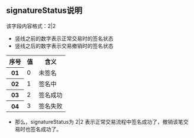 ## signatureStatus说明
该字段内容格式：2|2  
- 竖线之前的数字表示正常交易时的签名状态  
- 竖线之后的数字表示交易撤销时的签名状态  

<table>
    <tr>
        <th rowspan="1">序号</th>
        <th>值</th>
        <th>含义</th>
    </tr>
    <tr>
        <th rowspan="1">01</th>
        <td>0</td>
        <td>未签名</td>
    </tr>
    <tr>
        <th rowspan="1">02</th>
        <td>1</td>
        <td>签名中</td>
    </tr>
    <tr>
        <th rowspan="1">03</th>
        <td>2</td>
        <td>签名成功</td>
    </tr>
    <tr>
        <th rowspan="1">04</th>
        <td>3</td>
        <td>签名失败</td>
    </tr>
</table> 

- 那么，signatureStatus为 2|2 表示正常交易流程中签名成功了，撤销该笔交易时也签名成功了。

